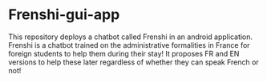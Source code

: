 # Frenshi-gui-app
This repository deploys a chatbot called Frenshi in an android application. Frenshi is a chatbot trained on the administrative formalities in France for foreign students to help them during their stay! It proposes FR and EN versions to help these later regardless of whether they can speak French or not!
